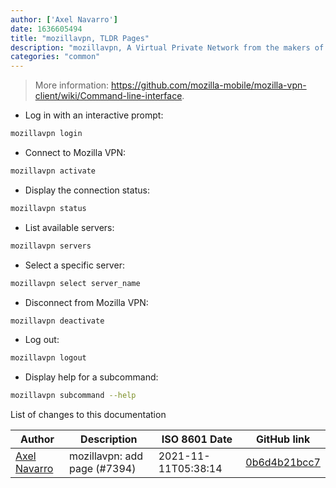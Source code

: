 ```yaml
---
author: ['Axel Navarro']
date: 1636605494
title: "mozillavpn, TLDR Pages"
description: "mozillavpn, A Virtual Private Network from the makers of Firefox."
categories: "common"
---
```

> More information: <https://github.com/mozilla-mobile/mozilla-vpn-client/wiki/Command-line-interface>.

- Log in with an interactive prompt:

```bash
mozillavpn login
```

- Connect to Mozilla VPN:

```bash
mozillavpn activate
```

- Display the connection status:

```bash
mozillavpn status
```

- List available servers:

```bash
mozillavpn servers
```

- Select a specific server:

```bash
mozillavpn select server_name
```

- Disconnect from Mozilla VPN:

```bash
mozillavpn deactivate
```

- Log out:

```bash
mozillavpn logout
```

- Display help for a subcommand:

```bash
mozillavpn subcommand --help
```
List of changes to this documentation


Author | Description | ISO 8601 Date | GitHub link
------|-----|-----|-----
[Axel Navarro](mailto:navarroaxel@gmail.com) | mozillavpn: add page (#7394) | 2021-11-11T05:38:14 | [0b6d4b21bcc7](https://github.com/tldr-pages/tldr/commit/0b6d4b21bcc7c17a5a296d9ee0921a90b627dba2)

